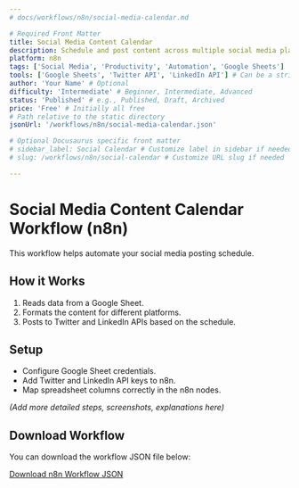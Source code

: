 ```yaml
---
# docs/workflows/n8n/social-media-calendar.md

# Required Front Matter
title: Social Media Content Calendar
description: Schedule and post content across multiple social media platforms from a single spreadsheet.
platform: n8n
tags: ['Social Media', 'Productivity', 'Automation', 'Google Sheets']
tools: ['Google Sheets', 'Twitter API', 'LinkedIn API'] # Can be a string or array
author: 'Your Name' # Optional
difficulty: 'Intermediate' # Beginner, Intermediate, Advanced
status: 'Published' # e.g., Published, Draft, Archived
price: 'Free' # Initially all free
# Path relative to the static directory
jsonUrl: '/workflows/n8n/social-media-calendar.json'

# Optional Docusaurus specific front matter
# sidebar_label: Social Calendar # Customize label in sidebar if needed
# slug: /workflows/n8n/social-calendar # Customize URL slug if needed

---
```


# Social Media Content Calendar Workflow (n8n)

This workflow helps automate your social media posting schedule.

## How it Works

1.  Reads data from a Google Sheet.
2.  Formats the content for different platforms.
3.  Posts to Twitter and LinkedIn APIs based on the schedule.

## Setup

-   Configure Google Sheet credentials.
-   Add Twitter and LinkedIn API keys to n8n.
-   Map spreadsheet columns correctly in the n8n nodes.

*(Add more detailed steps, screenshots, explanations here)*

## Download Workflow

You can download the workflow JSON file below:

[Download n8n Workflow JSON](/workflows/n8n/social-media-calendar.json)
